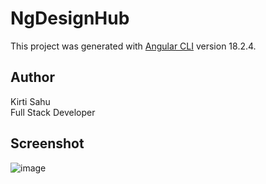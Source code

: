 # NgDesignHub

This project was generated with [Angular CLI](https://github.com/angular/angular-cli) version 18.2.4.

## Author

Kirti Sahu
<br>
Full Stack Developer

## Screenshot
![image](https://github.com/user-attachments/assets/700d0427-e4b7-48f8-b8d3-f3f29e0f826d)



